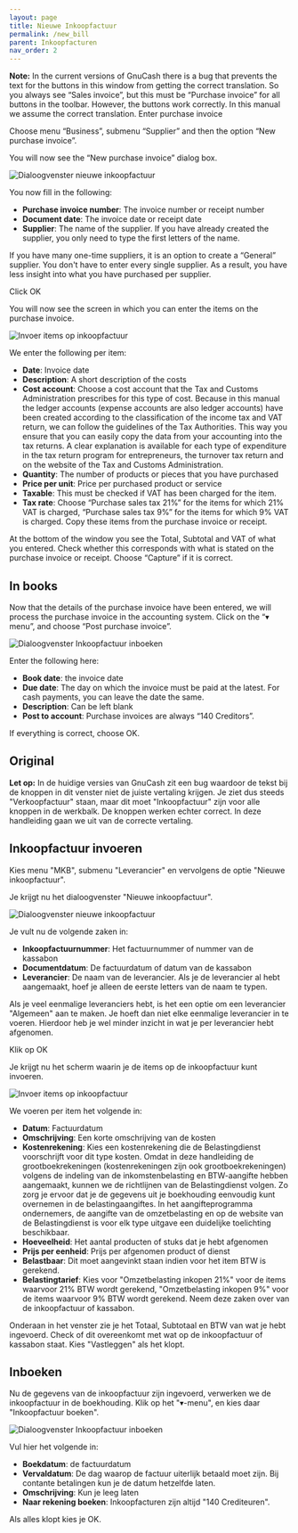 ```yaml
---
layout: page
title: Nieuwe Inkoopfactuur
permalink: /new_bill
parent: Inkoopfacturen
nav_order: 2
---
```


**Note:** In the current versions of GnuCash there is a bug that prevents the text for
the buttons in this window from getting the correct translation. So you always see
“Sales invoice”, but this must be “Purchase invoice” for all buttons in the toolbar.
However, the buttons work correctly. In this manual we assume the correct translation.
Enter purchase invoice

Choose menu “Business”, submenu “Supplier” and then the option “New purchase invoice”.

You will now see the “New purchase invoice” dialog box.

![Dialoogvenster nieuwe inkoopfactuur]({{site.baseurl}}/assets/create_bill_dialog.png)

You now fill in the following:

* **Purchase invoice number**: The invoice number or receipt number
* **Document date**: The invoice date or receipt date
* **Supplier**: The name of the supplier. If you have already created the supplier, you only need to type the first letters of the name.

If you have many one-time suppliers, it is an option to create a “General” supplier.
You don't have to enter every single supplier. As a result, you have less insight
into what you have purchased per supplier.

Click OK

You will now see the screen in which you can enter the items on the purchase invoice.

![Invoer items op inkoopfactuur]({{site.baseurl}}/assets/enter_bill_items.png)

We enter the following per item:

* **Date**: Invoice date
* **Description**: A short description of the costs
* **Cost account**: Choose a cost account that the Tax and Customs Administration prescribes for this type of cost. Because in this manual the ledger accounts (expense accounts are also ledger accounts) have been created according to the classification of the income tax and VAT return, we can follow the guidelines of the Tax Authorities. This way you ensure that you can easily copy the data from your accounting into the tax returns. A clear explanation is available for each type of expenditure in the tax return program for entrepreneurs, the turnover tax return and on the website of the Tax and Customs Administration.
* **Quantity**: The number of products or pieces that you have purchased
* **Price per unit**: Price per purchased product or service
* **Taxable**: This must be checked if VAT has been charged for the item.
* **Tax rate**: Choose “Purchase sales tax 21%” for the items for which 21% VAT is charged, “Purchase sales tax 9%” for the items for which 9% VAT is charged. Copy these items from the purchase invoice or receipt.

At the bottom of the window you see the Total, Subtotal and VAT of what you entered. Check whether this corresponds with what is stated on the purchase invoice or receipt. Choose “Capture” if it is correct.

## In books

Now that the details of the purchase invoice have been entered, we will process the purchase invoice in the accounting system. Click on the “▾ menu”, and choose “Post purchase invoice”.

![Dialoogvenster Inkoopfactuur inboeken]({{site.baseurl}}/assets/book_bill_confirm_dialog.png)

Enter the following here:

* **Book date**: the invoice date
* **Due date**: The day on which the invoice must be paid at the latest. For cash payments, you can leave the date the same.
* **Description**: Can be left blank
* **Post to account**: Purchase invoices are always “140 Creditors”.

If everything is correct, choose OK.

## Original
**Let op:** In de huidige versies van GnuCash zit een bug waardoor de tekst bij de knoppen in dit venster niet de juiste vertaling krijgen.
Je ziet dus steeds "Verkoopfactuur" staan, maar dit moet "Inkoopfactuur" zijn voor alle knoppen in de werkbalk. De knoppen werken echter correct.
In deze handleiding gaan we uit van de correcte vertaling.

## Inkoopfactuur invoeren
Kies menu "MKB", submenu "Leverancier" en vervolgens de optie "Nieuwe inkoopfactuur".

Je krijgt nu het dialoogvenster "Nieuwe inkoopfactuur".

![Dialoogvenster nieuwe inkoopfactuur]({{site.baseurl}}/assets/create_bill_dialog.png)

Je vult nu de volgende zaken in:

* **Inkoopfactuurnummer**: Het factuurnummer of nummer van de kassabon
* **Documentdatum**: De factuurdatum of datum van de kassabon
* **Leverancier**: De naam van de leverancier. Als je de leverancier al hebt aangemaakt, hoef je alleen de eerste letters van de naam te typen.

Als je veel eenmalige leveranciers hebt, is het een optie om een leverancier "Algemeen" aan te maken. Je hoeft dan niet elke eenmalige leverancier
in te voeren. Hierdoor heb je wel minder inzicht in wat je per leverancier hebt afgenomen.

Klik op OK

Je krijgt nu het scherm waarin je de items op de inkoopfactuur kunt invoeren.

![Invoer items op inkoopfactuur]({{site.baseurl}}/assets/enter_bill_items.png)

We voeren per item het volgende in:

* **Datum**: Factuurdatum
* **Omschrijving**: Een korte omschrijving van de kosten
* **Kostenrekening**: Kies een kostenrekening die de Belastingdienst voorschrijft voor dit type kosten. Omdat in deze handleiding de grootboekrekeningen
  (kostenrekeningen zijn ook grootboekrekeningen) volgens de indeling van de inkomstenbelasting en BTW-aangifte hebben aangemaakt, kunnen we de richtlijnen van de
  Belastingdienst volgen. Zo zorg je ervoor dat je de gegevens uit je boekhouding eenvoudig kunt overnemen in de belastingaangiftes.
  In het aangifteprogramma ondernemers, de aangifte van de omzetbelasting en op de website van de Belastingdienst is voor elk type uitgave een duidelijke toelichting beschikbaar.
* **Hoeveelheid**: Het aantal producten of stuks dat je hebt afgenomen
* **Prijs per eenheid**: Prijs per afgenomen product of dienst
* **Belastbaar**: Dit moet aangevinkt staan indien voor het item BTW is gerekend.
* **Belastingtarief**: Kies voor "Omzetbelasting inkopen 21%" voor de items waarvoor 21% BTW wordt gerekend, "Omzetbelasting inkopen 9%" voor de items waarvoor 9%
  BTW wordt gerekend. Neem deze zaken over van de inkoopfactuur of kassabon.

Onderaan in het venster zie je het Totaal, Subtotaal en BTW van wat je hebt ingevoerd. Check of dit overeenkomt met wat op de inkoopfactuur of kassabon staat.
Kies "Vastleggen" als het klopt.

## Inboeken

Nu de gegevens van de inkoopfactuur zijn ingevoerd, verwerken we de inkoopfactuur in de boekhouding.
Klik op het "&#9662;-menu", en kies daar "Inkoopfactuur boeken".

![Dialoogvenster Inkoopfactuur inboeken]({{site.baseurl}}/assets/book_bill_confirm_dialog.png)

Vul hier het volgende in:

* **Boekdatum**: de factuurdatum
* **Vervaldatum**: De dag waarop de factuur uiterlijk betaald moet zijn. Bij contante betalingen kun je de datum hetzelfde laten.
* **Omschrijving**: Kun je leeg laten
* **Naar rekening boeken**: Inkoopfacturen zijn altijd "140 Crediteuren".

Als alles klopt kies je OK.

